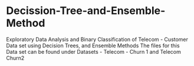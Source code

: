 # Decission-Tree-and-Ensemble-Method
Exploratory Data Analysis and Binary Classification of Telecom - Customer Data set using Decision Trees, and Ensemble Methods
The files for this Data set can be found under Datasets - Telecom - Churn 1 and Telecom Churn2
